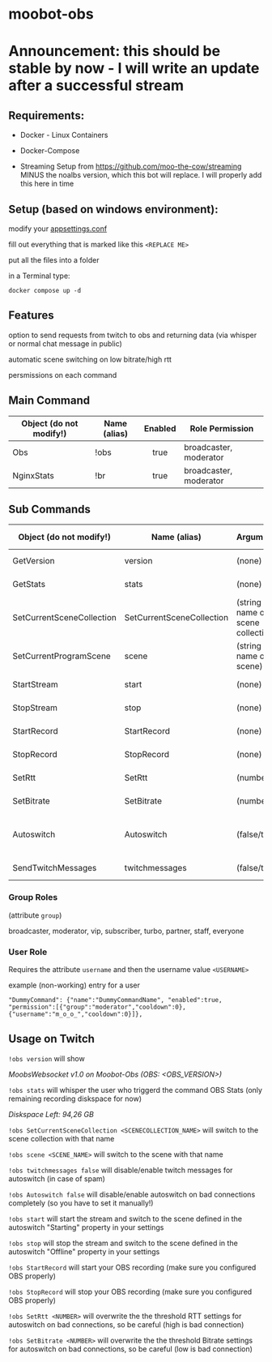 # moobot-obs

# Announcement: this should be stable by now - I will write an update after a successful stream

## Requirements:
- Docker - Linux Containers

- Docker-Compose

- Streaming Setup from https://github.com/moo-the-cow/streaming MINUS the noalbs version, which this bot will replace. I will properly add this here in time


## Setup (based on windows environment):

modify your [appsettings.conf](appsettings.conf)

fill out everything that is marked like this `<REPLACE ME>`

put all the files into a folder

in a Terminal type:
```
docker compose up -d
```

## Features
option to send requests from twitch to obs and returning data (via whisper or normal chat message in public)

automatic scene switching on low bitrate/high rtt

persmissions on each command

## Main Command
| Object (do not modify!) | Name (alias) | Enabled | Role Permission |
| ---- | ---- | :---: | -------- |
| Obs | !obs | true |  broadcaster, moderator  |
| NginxStats | !br | true |  broadcaster, moderator  |

## Sub Commands

| Object (do not modify!) | Name (alias) | Arguments | Enabled | Whisper result | Role Permission
| ---- | ---- | ---- | :---: | --- | -------- |
| GetVersion | version | (none) | true | false |  broadcaster, moderator  |
| GetStats | stats | (none) | true | true | broadcaster, moderator  |
| SetCurrentSceneCollection | SetCurrentSceneCollection | (string name of scene collection) | true | null | broadcaster, moderator |
| SetCurrentProgramScene | scene | (string name of scene) | true | null | broadcaster, moderator |
| StartStream | start | (none) | true | null | broadcaster, moderator |
| StopStream | stop | (none) | true | null | broadcaster, moderator |
| StartRecord | StartRecord | (none) | true | null | broadcaster, moderator |
| StopRecord | StopRecord | (none) | true | null | broadcaster, moderator |
| SetRtt | SetRtt | (number) | true | null | broadcaster, moderator |
| SetBitrate | SetBitrate | (number) | true | null | broadcaster, moderator |
| Autoswitch | Autoswitch | (false/true) | (string name of scene collection) | true | null | broadcaster, moderator |
| SendTwitchMessages | twitchmessages | (false/true) | true | null | broadcaster, moderator |

### Group Roles
(attribute `group`)

broadcaster, moderator, vip, subscriber, turbo, partner, staff, everyone

### User Role
Requires the attribute `username` and then the username value `<USERNAME>`

example (non-working) entry for a user
```
"DummyCommand": {"name":"DummyCommandName", "enabled":true, "permission":[{"group":"moderator","cooldown":0},{"username":"m_o_o_","cooldown":0}]},
```

## Usage on Twitch
`!obs version` will show

*MoobsWebsocket v1.0 on Moobot-Obs (OBS: <OBS_VERSION>)*

`!obs stats` will whisper the user who triggerd the command OBS Stats (only remaining recording diskspace for now)

*Diskspace Left: 94,26 GB*

`!obs SetCurrentSceneCollection <SCENECOLLECTION_NAME>` will switch to the scene collection with that name

`!obs scene <SCENE_NAME>` will switch to the scene with that name

`!obs twitchmessages false` will disable/enable twitch messages for autoswitch (in case of spam)

`!obs Autoswitch false` will disable/enable autoswitch on bad connections completely (so you have to set it manually!)


`!obs start` will start the stream and switch to the scene defined in the autoswitch "Starting" property in your settings

`!obs stop` will stop the stream and switch to the scene defined in the autoswitch "Offline" property in your settings

`!obs StartRecord` will start your OBS recording (make sure you configured OBS properly)

`!obs StopRecord` will stop your OBS recording (make sure you configured OBS properly)

`!obs SetRtt <NUMBER>` will overwrite the the threshold RTT settings for autoswitch on bad connections, so be careful (high is bad connection)

`!obs SetBitrate <NUMBER>` will overwrite the the threshold Bitrate settings for autoswitch on bad connections, so be careful (low is bad connection)
